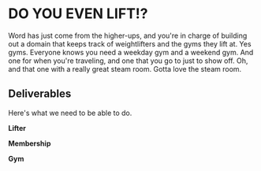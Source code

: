 # DO YOU EVEN LIFT!?

Word has just come from the higher-ups, and you're in charge of building out a domain that keeps track of weightlifters and the gyms they lift at.  Yes gyms. Everyone knows you need a weekday gym and a weekend gym. And one for when you're traveling, and one that you go to just to show off.  Oh, and that one with a really great steam room.  Gotta love the steam room.

## Deliverables

Here's what we need to be able to do.

**Lifter**

  <!-- - Get a list of all lifters -->

  <!-- - Get a list of all the memberships that a specific lifter has -->

  <!-- - Get a list of all the gyms that a specific lifter has memberships to -->

  <!-- - Get the average lift total of all lifters -->

  <!-- - Get the total cost of a specific lifter's gym memberships -->

  <!-- - Given a gym and a membership cost, sign a specific lifter up for a new gym -->

**Membership**

  <!-- - Get a list of all memberships -->

**Gym**

  <!-- - Get a list of all gyms -->

  <!-- - Get a list of all memberships at a specific gym -->

  <!-- - Get a list of all the lifters that have a membership to a specific gym -->

  <!-- - Get a list of the names of all lifters that have a membership to that gym -->

  <!-- - Get the combined lift_total of every lifter has a membership to that gym -->

